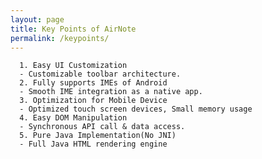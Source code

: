```yaml
---
layout: page
title: Key Points of AirNote
permalink: /keypoints/
---
```


      1. Easy UI Customization
      - Customizable toolbar architecture.
      2. Fully supports IMEs of Android
      - Smooth IME integration as a native app.
      3. Optimization for Mobile Device
      - Optimized touch screen devices, Small memory usage
      4. Easy DOM Manipulation
      - Synchronous API call & data access.
      5. Pure Java Implementation(No JNI)
      - Full Java HTML rendering engine

